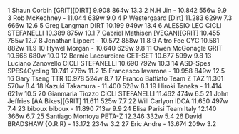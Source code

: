   1  Shaun Corbin  [GRIT][DIRT]  9.908    864w  13.3
  2  N.H Jin  -  10.842    556w  9.9
  3  Rob McKechney  -  11.044    639w  9.0
  4  P Westergaard  [Dirt]    11.283    629w  7.3
 666w  12.6
  5  Greg Langman  DIRT  10.199    949w  13.4
  6  ALESSIO LEO  CICLI STEFANELLI  10.389    875w  10.1
  7  Gabriel Mathisen  [VEGAN][GRIT]  10.455    785w  12.7
  8  Jonathan Lippert  -  10.572    858w  11.8
  9  A tro Fee  CYC  10.581    882w  11.9
 10  Hywel Morgan  -  10.640    629w  9.8
 11  Owen McGonagle  GRIT  10.668    680w  10.0
 12  Bernie Lacourciere  GET-SET  10.677    599w  9.8
 13  Luciano Zanovello  CICLI STEFANELLI  10.690    792w  10.3
 14  ASD-Spes  SPES4Cycling  10.741    776w  11.2
 15  Francesco Iavarone  -  10.958    849w  12.5
 16  Gary Tseng  TTR  10.978    524w  8.7
 17  Franco Battiato  Team Z TAZ  11.301    570w  8.4
 18  Kazuki Takamura  -  11.400    528w  8.1
 19  Hiroki Tanaka  -  11.414    621w  10.5
 20  Gianmaria Tiozzo  CICLI STEFANELLI  11.462    474w  6.5
 21  John Jeffries  [AA Bikes][GRIT]  11.611    525w  7.7
 22  Will Carlyon  IDCA  11.650    497w  7.4
 23  biboux biboux  -  11.890    713w  9.9
 24  Elisa Parisi  Team Italy  12.140    366w  6.7
 25  Santiago Montoya  PETA-Z  12.346    332w  5.4
 26  David BRADSHAW {O.R.R}  -  13.172    234w  3.2
 27  Eric Andre  -  13.674    209w  3.2
